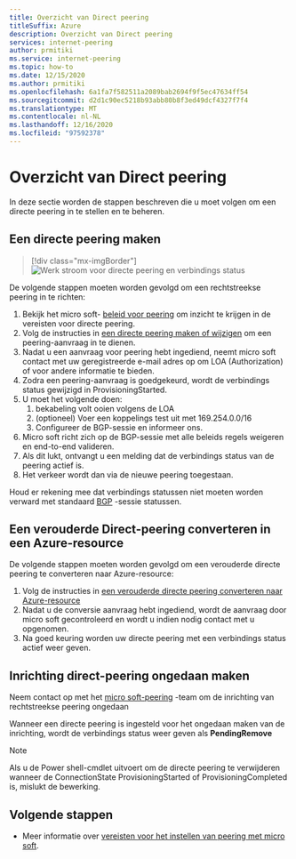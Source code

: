```yaml
---
title: Overzicht van Direct peering
titleSuffix: Azure
description: Overzicht van Direct peering
services: internet-peering
author: prmitiki
ms.service: internet-peering
ms.topic: how-to
ms.date: 12/15/2020
ms.author: prmitiki
ms.openlocfilehash: 6a1fa7f582511a2089bab2694f9f5ec47634ff54
ms.sourcegitcommit: d2d1c90ec5218b93abb80b8f3ed49dcf4327f7f4
ms.translationtype: MT
ms.contentlocale: nl-NL
ms.lasthandoff: 12/16/2020
ms.locfileid: "97592378"
---
```

# <a name="direct-peering-walkthrough"></a>Overzicht van Direct peering

In deze sectie worden de stappen beschreven die u moet volgen om een directe peering in te stellen en te beheren.

## <a name="create-a-direct-peering"></a>Een directe peering maken
> [!div class="mx-imgBorder"]
> ![Werk stroom voor directe peering en verbindings status](./media/direct-peering.png)

De volgende stappen moeten worden gevolgd om een rechtstreekse peering in te richten:
1. Bekijk het micro soft- [beleid voor peering](https://peering.azurewebsites.net/peering) om inzicht te krijgen in de vereisten voor directe peering.
1. Volg de instructies in [een directe peering maken of wijzigen](howto-direct-powershell.md) om een peering-aanvraag in te dienen.
1. Nadat u een aanvraag voor peering hebt ingediend, neemt micro soft contact met uw geregistreerde e-mail adres op om LOA (Authorization) of voor andere informatie te bieden.
1. Zodra een peering-aanvraag is goedgekeurd, wordt de verbindings status gewijzigd in ProvisioningStarted.
1. U moet het volgende doen:
    1. bekabeling volt ooien volgens de LOA
    1. (optioneel) Voer een koppelings test uit met 169.254.0.0/16
    1. Configureer de BGP-sessie en informeer ons.
1. Micro soft richt zich op de BGP-sessie met alle beleids regels weigeren en end-to-end valideren.
1. Als dit lukt, ontvangt u een melding dat de verbindings status van de peering actief is.
1. Het verkeer wordt dan via de nieuwe peering toegestaan.

Houd er rekening mee dat verbindings statussen niet moeten worden verward met standaard [BGP](https://en.wikipedia.org/wiki/Border_Gateway_Protocol) -sessie statussen.

## <a name="convert-a-legacy-direct-peering-to-azure-resource"></a>Een verouderde Direct-peering converteren in een Azure-resource
De volgende stappen moeten worden gevolgd om een verouderde directe peering te converteren naar Azure-resource:
1. Volg de instructies in [een verouderde directe peering converteren naar Azure-resource](howto-legacy-direct-powershell.md)
1. Nadat u de conversie aanvraag hebt ingediend, wordt de aanvraag door micro soft gecontroleerd en wordt u indien nodig contact met u opgenomen.
1. Na goed keuring worden uw directe peering met een verbindings status actief weer geven.

## <a name="deprovision-direct-peering"></a>Inrichting direct-peering ongedaan maken
Neem contact op met het [micro soft-peering](mailto:peering@microsoft.com) -team om de inrichting van rechtstreekse peering ongedaan

Wanneer een directe peering is ingesteld voor het ongedaan maken van de inrichting, wordt de verbindings status weer geven als **PendingRemove**

> [!NOTE]
> Als u de Power shell-cmdlet uitvoert om de directe peering te verwijderen wanneer de ConnectionState ProvisioningStarted of ProvisioningCompleted is, mislukt de bewerking.

## <a name="next-steps"></a>Volgende stappen

* Meer informatie over [vereisten voor het instellen van peering met micro soft](prerequisites.md).
